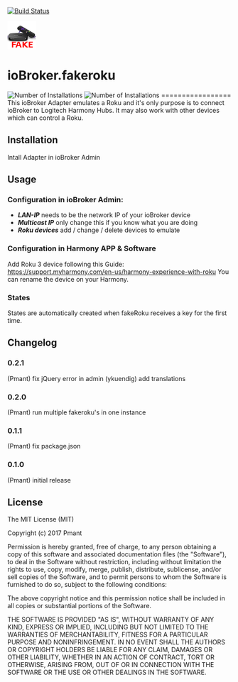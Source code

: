 [![Build Status](https://travis-ci.org/Pmant/ioBroker.fakeroku.svg?branch=master)](https://travis-ci.org/Pmant/ioBroker.fakeroku)

![Logo](admin/fakeroku.png)
# ioBroker.fakeroku
![Number of Installations](http://iobroker.live/badges/fakeroku-installed.svg) ![Number of Installations](http://iobroker.live/badges/fakeroku-stable.svg) =================
This ioBroker Adapter emulates a Roku and it's only purpose is to connect ioBroker to Logitech Harmony Hubs. 
It may also work with other devices which can control a Roku.

## Installation
Intall Adapter in ioBroker Admin

## Usage

### Configuration in ioBroker Admin:
- ***LAN-IP*** needs to be the network IP of your ioBroker device
- ***Multicast IP*** only change this if you know what you are doing
- ***Roku devices*** add / change / delete devices to emulate

### Configuration in Harmony APP & Software
Add Roku 3 device following this Guide:
https://support.myharmony.com/en-us/harmony-experience-with-roku
You can rename the device on your Harmony.

### States
States are automatically created when fakeRoku receives a key for the first time.

## Changelog

### 0.2.1
  (Pmant) fix jQuery error in admin
  (ykuendig) add translations

### 0.2.0
  (Pmant) run multiple fakeroku's in one instance

### 0.1.1
  (Pmant) fix package.json

### 0.1.0
  (Pmant) initial release
  
## License
The MIT License (MIT)

Copyright (c) 2017 Pmant

Permission is hereby granted, free of charge, to any person obtaining a copy
of this software and associated documentation files (the "Software"), to deal
in the Software without restriction, including without limitation the rights
to use, copy, modify, merge, publish, distribute, sublicense, and/or sell
copies of the Software, and to permit persons to whom the Software is
furnished to do so, subject to the following conditions:

The above copyright notice and this permission notice shall be included in
all copies or substantial portions of the Software.

THE SOFTWARE IS PROVIDED "AS IS", WITHOUT WARRANTY OF ANY KIND, EXPRESS OR
IMPLIED, INCLUDING BUT NOT LIMITED TO THE WARRANTIES OF MERCHANTABILITY,
FITNESS FOR A PARTICULAR PURPOSE AND NONINFRINGEMENT. IN NO EVENT SHALL THE
AUTHORS OR COPYRIGHT HOLDERS BE LIABLE FOR ANY CLAIM, DAMAGES OR OTHER
LIABILITY, WHETHER IN AN ACTION OF CONTRACT, TORT OR OTHERWISE, ARISING FROM,
OUT OF OR IN CONNECTION WITH THE SOFTWARE OR THE USE OR OTHER DEALINGS IN
THE SOFTWARE.

